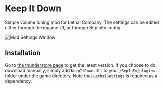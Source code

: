 # Keep It Down

Simple volume tuning mod for Lethal Company. The settings can be edited either through the ingame UI, or through BepInEx config.

![Mod Settings Window](https://github.com/Kesomannen/KeepItDown/assets/113015915/39229796-b2e2-4712-9d42-fd6c2d51f2dd)

## Installation

Go to [the thunderstore page](https://thunderstore.io/package/Kesomannen/KeepItDown/) to get the latest version. If you choose to do download manually, simply add `KeepItDown.dll` to your `/BepInEx/plugins` folder under the game directory. Note that `LethalSettings` is required as a dependency.

